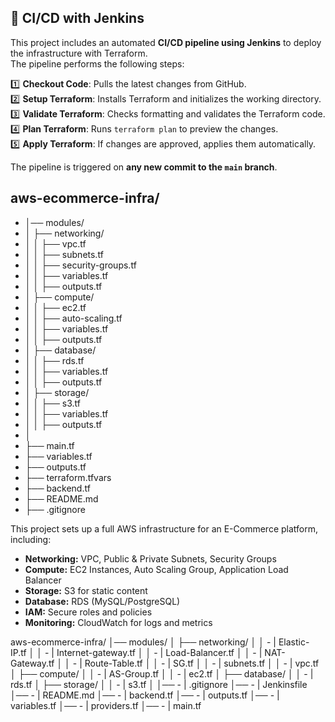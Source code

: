 ## 🚀 CI/CD with Jenkins

This project includes an automated **CI/CD pipeline using Jenkins** to deploy the infrastructure with Terraform.  
The pipeline performs the following steps:

1️⃣ **Checkout Code**: Pulls the latest changes from GitHub.  
2️⃣ **Setup Terraform**: Installs Terraform and initializes the working directory.  
3️⃣ **Validate Terraform**: Checks formatting and validates the Terraform code.  
4️⃣ **Plan Terraform**: Runs `terraform plan` to preview the changes.  
5️⃣ **Apply Terraform**: If changes are approved, applies them automatically.  

The pipeline is triggered on **any new commit to the `main` branch**.  

## aws-ecommerce-infra/
- │── modules/
- │   ├── networking/
- │   │   ├── vpc.tf
- │   │   ├── subnets.tf
- │   │   ├── security-groups.tf
- │   │   ├── variables.tf
- │   │   ├── outputs.tf
- │   ├── compute/
- │   │   ├── ec2.tf
- │   │   ├── auto-scaling.tf
- │   │   ├── variables.tf
- │   │   ├── outputs.tf
- │   ├── database/
- │   │   ├── rds.tf
- │   │   ├── variables.tf
- │   │   ├── outputs.tf
- │   ├── storage/
- │   │   ├── s3.tf
- │   │   ├── variables.tf
- │   │   ├── outputs.tf
- │
- ├── main.tf
- ├── variables.tf
- ├── outputs.tf
- ├── terraform.tfvars
- ├── backend.tf
- ├── README.md
- ├── .gitignore

This project sets up a full AWS infrastructure for an E-Commerce platform, including:

- **Networking:** VPC, Public & Private Subnets, Security Groups
- **Compute:** EC2 Instances, Auto Scaling Group, Application Load Balancer
- **Storage:** S3 for static content
- **Database:** RDS (MySQL/PostgreSQL)
- **IAM:** Secure roles and policies
- **Monitoring:** CloudWatch for logs and metrics



aws-ecommerce-infra/
│── modules/
│   ├── networking/
│   │   - | Elastic-IP.tf
│   │   - | Internet-gateway.tf
│   │   - | Load-Balancer.tf
│   │   - | NAT-Gateway.tf
│   │   - | Route-Table.tf
│   │   - | SG.tf
│   │   - | subnets.tf
│   │   - | vpc.tf
│   ├── compute/
│   │   - | AS-Group.tf
│   │   - | ec2.tf
│   ├── database/
│   │   - | rds.tf
│   ├── storage/
│   │   - | s3.tf
│
│── - | .gitignore
│── - | Jenkinsfile
│── - | README.md
│── - | backend.tf
│── - | outputs.tf
│── - | variables.tf
│── - | providers.tf 
│── - | main.tf
